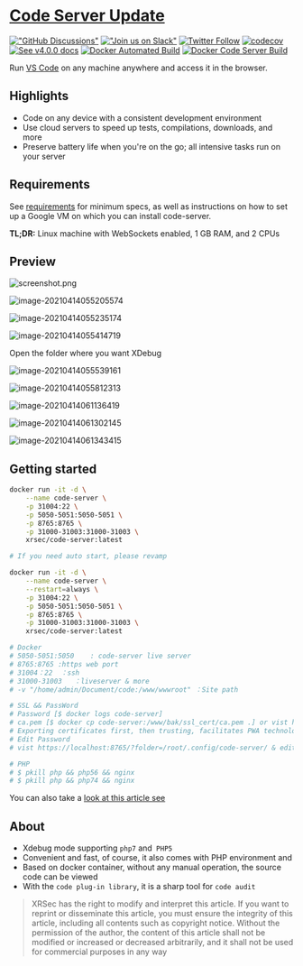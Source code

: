 # [Code Server Update](https://code-update.vercel.app/)

[!["GitHub Discussions"](https://img.shields.io/badge/%20GitHub-%20Discussions-gray.svg?longCache=true&logo=github&colorB=purple)](https://github.com/cdr/code-server/discussions) [!["Join us on Slack"](https://img.shields.io/badge/join-us%20on%20slack-gray.svg?longCache=true&logo=slack&colorB=brightgreen)](https://cdr.co/join-community) [![Twitter Follow](https://img.shields.io/twitter/follow/CoderHQ?label=%40CoderHQ&style=social)](https://twitter.com/coderhq) [![codecov](https://codecov.io/gh/cdr/code-server/branch/main/graph/badge.svg?token=5iM9farjnC)](https://codecov.io/gh/cdr/code-server) [![See v4.0.0 docs](https://img.shields.io/static/v1?label=Docs&message=see%20v4.0.0%20&color=blue)](https://github.com/cdr/code-server/tree/v4.0.0/docs) [![Docker Automated Build](https://img.shields.io/docker/automated/xrsec/code-server?label=Build&logo=docker&style=flat-square)](https://hub.docker.com/r/xrsec/code-server) [![Docker Code Server Build](https://github.com/XRSec/Code-Server-Update/actions/workflows/Docker_Code_Server.yml/badge.svg)](https://github.com/XRSec/Code-Server-Update/actions/workflows/Docker_Code_Server.yml)

Run [VS Code](https://github.com/Microsoft/vscode) on any machine anywhere and access it in the browser.

## Highlights

- Code on any device with a consistent development environment
- Use cloud servers to speed up tests, compilations, downloads, and more
- Preserve battery life when you're on the go; all intensive tasks run on your server

## Requirements

See [requirements](https://github.com/cdr/code-server/blob/v3.11.1/docs/requirements.md) for minimum specs, as well as instructions on how to set up a Google VM on which you can install code-server.

**TL;DR:** Linux machine with WebSockets enabled, 1 GB RAM, and 2 CPUs

## Preview

![screenshot.png](https://cdn.jsdelivr.net/gh/cdr/code-server@master/docs/assets/screenshot.png)

![image-20210414055205574](https://dogefs.s3.ladydaily.com/fetch/ZYGG/storage/20210429025318419611.png)

![image-20210414055235174](https://dogefs.s3.ladydaily.com/fetch/ZYGG/storage/20210429025328484604.png)

![image-20210414055414719](https://dogefs.s3.ladydaily.com/fetch/ZYGG/storage/20210429025337591529.png)

Open the folder where you want XDebug

![image-20210414055539161](https://dogefs.s3.ladydaily.com/fetch/ZYGG/storage/20210429025400286705.png)

![image-20210414055812313](https://dogefs.s3.ladydaily.com/fetch/ZYGG/storage/20210429025411261774.png)

![image-20210414061136419](https://dogefs.s3.ladydaily.com/fetch/ZYGG/storage/20210429025430379273.png)

![image-20210414061302145](https://dogefs.s3.ladydaily.com/fetch/ZYGG/storage/20210429025437679754.png)

![image-20210414061343415](https://dogefs.s3.ladydaily.com/fetch/ZYGG/storage/20210429025447226680.png)

## Getting started

```bash
docker run -it -d \
	--name code-server \
	-p 31004:22 \
	-p 5050-5051:5050-5051 \
	-p 8765:8765 \
	-p 31000-31003:31000-31003 \
	xrsec/code-server:latest

# If you need auto start, please revamp

docker run -it -d \
	--name code-server \
	--restart=always \
	-p 31004:22 \
	-p 5050-5051:5050-5051 \
	-p 8765:8765 \
	-p 31000-31003:31000-31003 \
	xrsec/code-server:latest

# Docker
# 5050-5051:5050 	: code-server live server
# 8765:8765	:https web port
# 31004：22	：ssh
# 31000-31003	：liveserver & more
# -v "/home/admin/Document/code:/www/wwwroot" ：Site path

# SSL && PassWord
# Password [$ docker logs code-server]
# ca.pem [$ docker cp code-server:/www/bak/ssl_cert/ca.pem .] or vist https://localhost:8765/?folder=/www/bak/ssl_cert to download ca.pem
# Exporting certificates first, then trusting, facilitates PWA technology implementation
# Edit Password
# vist https://localhost:8765/?folder=/root/.config/code-server/ & edit config.yaml then [$ docker restart code-server ]

# PHP
# $ pkill php && php56 && nginx
# $ pkill php && php74 && nginx
```

You can also take a [look at this article see](https://blog.zygd.site/Online%20Config%20VS%20Code.html)

## About

- Xdebug mode supporting `php7` and` PHP5`
- Convenient and fast, of course, it also comes with PHP environment and
- Based on docker container, without any manual operation, the source code can be viewed
- With the `code plug-in library`,  it is a sharp tool for `code audit`


> XRSec has the right to modify and interpret this article. If you want to reprint or disseminate this article, you must ensure the integrity of this article, including all contents such as copyright notice. Without the permission of the author, the content of this article shall not be modified or increased or decreased arbitrarily, and it shall not be used for commercial purposes in any way
